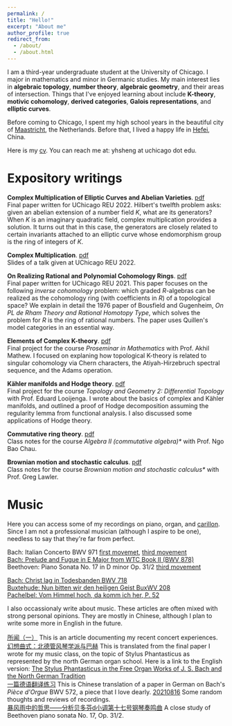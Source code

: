 ```yaml
---
permalink: /
title: "Hello!"
excerpt: "About me"
author_profile: true
redirect_from: 
  - /about/
  - /about.html
---
```


I am a third-year undergraduate student at the University of Chicago. I major in mathematics and minor in Germanic studies. My main interest lies in **algebraic topology**, **number theory**, **algebraic geometry**, and their areas of intersection. Things that I've enjoyed learning about include **K-theory**, **motivic cohomology**, **derived categories**, **Galois representations**, and **elliptic curves**.

Before coming to Chicago, I spent my high school years in the beautiful city of [Maastricht](https://www.holland.com/upload_mm/d/f/c/69557_fullimage_sint-servaas-brug-maas-maastricht-stad-eighty8things-1360%20copy.jpg), the Netherlands. Before that, I lived a happy life in [Hefei](https://cdn.britannica.com/58/138758-050-E5300BEB/Hefei-Anhui-China.jpg), China.

Here is my [cv](https://yunhansheng.github.io/files/cv.pdf). You can reach me at: yhsheng at uchicago dot edu.

Expository writings
======
**Complex Multiplication of Elliptic Curves and Abelian Varieties**. [pdf](https://yunhansheng.github.io/files/complexmultiplication.pdf)\
Final paper written for UChicago REU 2022. Hilbert's twelfth problem asks: given an abelian extension of a number field _K_, what are its generators? When _K_ is an imaginary quadratic field, complex multiplication provides a solution. It turns out that in this case, the generators are closely related to certain invariants attached to an elliptic curve whose endomorphism group is the ring of integers of _K_.

**Complex Multiplication**. [pdf](https://yunhansheng.github.io/files/REU_presentation__Copy_.pdf)\
Slides of a talk given at UChicago REU 2022.

**On Realizing Rational and Polynomial Cohomology Rings**. [pdf](http://math.uchicago.edu/~may/REU2021/REUPapers/Sheng.pdf)\
Final paper written for UChicago REU 2021. This paper focuses on the following _inverse cohomology_ problem: which graded _R_-algebras can be realized as the cohomology ring (with coefficients in _R_) of a topological space? We explain in detail the 1976 paper of Bousfield and Gugenheim, _On PL de Rham Theory and Rational Homotopy Type_, which solves the problem for _R_ is the ring of rational numbers. The paper uses Quillen's model categories in an essential way.

**Elements of Complex K-theory**. [pdf](https://yunhansheng.github.io/files/K-theory.pdf)\
Final project for the course *Proseminar in Mathematics* with Prof. Akhil Mathew. I focused on explaning how topological K-theory is related to singular cohomology via Chern characters, the Atiyah-Hirzebruch spectral sequence, and the Adams operation.

**Kähler manifolds and Hodge theory**. [pdf](https://yunhansheng.github.io/files/hodge.pdf)\
Final project for the course *Topology and Geometry 2: Differential Topology* with Prof. Eduard Looijenga. I wrote about the basics of complex and Kähler manifolds, and outlined a proof of Hodge decomposition assuming the regularity lemma from functional analysis. I also discussed some applications of Hodge theory.

**Commutative ring theory**. [pdf](https://yunhansheng.github.io/files/commalg-notes.pdf)\
Class notes for the course _Algebra II (commutative algebra)*_ with Prof. Ngo Bao Chau.

**Brownian motion and stochastic calculus**. [pdf](https://yunhansheng.github.io/files/385notes.pdf)\
Class notes for the course _Brownian motion and stochastic calculus*_ with Prof. Greg Lawler.

Music
=====
Here you can access some of my recordings on piano, organ, and [carillon](https://rockefeller.uchicago.edu/the-carillon). Since I am not a professional musician (although I aspire to be one), needless to say that they're far from perfect.

Bach: Italian Concerto BWV 971 [first movemet](https://www.youtube.com/watch?v=hkrxylmRx6M&ab_channel=AlexSheng), [third movement](https://www.youtube.com/watch?v=Waee-g4nli0&ab_channel=AlexSheng)\
[Bach: Prelude and Fugue in E Major from WTC Book II (BWV 878)](https://www.youtube.com/watch?v=oTW7xSsUbEU&ab_channel=AlexSheng)\
Beethoven: Piano Sonata No. 17 in D minor Op. 31/2 [third movement](https://www.youtube.com/watch?v=e0xY3oCbO94&ab_channel=AlexSheng)

[Bach: Christ lag in Todesbanden BWV 718](https://www.youtube.com/watch?v=uGtclkXkJu4&t=16s&ab_channel=AlexSheng)\
[Buxtehude: Nun bitten wir den heiligen Geist BuxWV 208](https://www.youtube.com/watch?v=h3VJskoBI0o&ab_channel=AlexSheng)\
[Pachelbel: Vom Himmel hoch, da komm ich her, P. 52](https://www.youtube.com/watch?v=WN9jrDjQHg4&ab_channel=AlexSheng)

I also occassionaly write about music. These articles are often mixed with strong personal opinions. They are mostly in Chinese, although I plan to write some more in English in the future.

[所闻（一）](https://mp.weixin.qq.com/s/-czhqmV_LL7WGRndT3vSEg) This is an article documenting my recent concert experiences.\
[幻想曲式：北德管风琴学派与巴赫](https://mp.weixin.qq.com/s/_mw-4QJDOKoSm0dVjGMLqg) This is translated from the final paper I wrote for my music class, on the topic of Stylus Phantasticus as represented by the north German organ school. Here is a link to the English version: [The Stylus Phantasticus in the Free Organ Works of J. S. Bach and the North German Tradition](https://yunhansheng.github.io/files/stylus_phantasticus.pdf)\
[一篇德语翻译练习](https://mp.weixin.qq.com/s/M27uN_ACzHyyAs8nz0CaPQ) This is Chinese translation of a paper in German on Bach's _Pièce d'Orgue_ BWV 572, a piece that I love dearly.
[20210816](https://mp.weixin.qq.com/s/UOr-OVXynU4PzciSk6kH-g) Some random thoughts and reviews of recordings.\
[暴风雨中的哲思——分析贝多芬d小调第十七号钢琴奏鸣曲](https://mp.weixin.qq.com/s/_wPQFxA-l9xM0IVSPOoOIg) A close study of Beethoven piano sonata No. 17, Op. 31/2.
